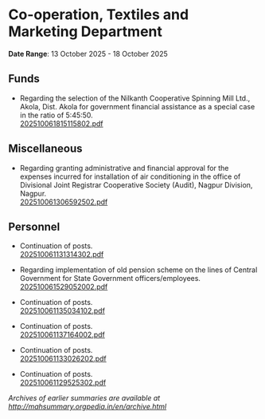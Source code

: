 # Co-operation, Textiles and Marketing Department

**Date Range**: 13 October 2025 - 18 October 2025


## Funds
- Regarding the selection of the Nilkanth Cooperative Spinning Mill Ltd., Akola, Dist. Akola for government financial assistance as a special case in the ratio of 5:45:50.\
  [202510061815115802.pdf](https://gr.maharashtra.gov.in/Site/Upload/Government%20Resolutions/English/202510061815115802.pdf)

## Miscellaneous
- Regarding granting administrative and financial approval for the expenses incurred for installation of air conditioning in the office of Divisional Joint Registrar Cooperative Society (Audit), Nagpur Division, Nagpur.\
  [202510061306592502.pdf](https://gr.maharashtra.gov.in/Site/Upload/Government%20Resolutions/English/202510061306592502.pdf)

## Personnel
- Continuation of posts.\
  [202510061131314302.pdf](https://gr.maharashtra.gov.in/Site/Upload/Government%20Resolutions/English/202510061131314302.pdf)

- Regarding implementation of old pension scheme on the lines of Central Government for State Government officers/employees.\
  [202510061529052002.pdf](https://gr.maharashtra.gov.in/Site/Upload/Government%20Resolutions/English/202510061529052002.pdf)

- Continuation of posts.\
  [202510061135034102.pdf](https://gr.maharashtra.gov.in/Site/Upload/Government%20Resolutions/English/202510061135034102.pdf)

- Continuation of posts.\
  [202510061137164002.pdf](https://gr.maharashtra.gov.in/Site/Upload/Government%20Resolutions/English/202510061137164002.pdf)

- Continuation of posts.\
  [202510061133026202.pdf](https://gr.maharashtra.gov.in/Site/Upload/Government%20Resolutions/English/202510061133026202.pdf)

- Continuation of posts.\
  [202510061129525302.pdf](https://gr.maharashtra.gov.in/Site/Upload/Government%20Resolutions/English/202510061129525302.pdf)


*Archives of earlier summaries are available at http://mahsummary.orgpedia.in/en/archive.html*